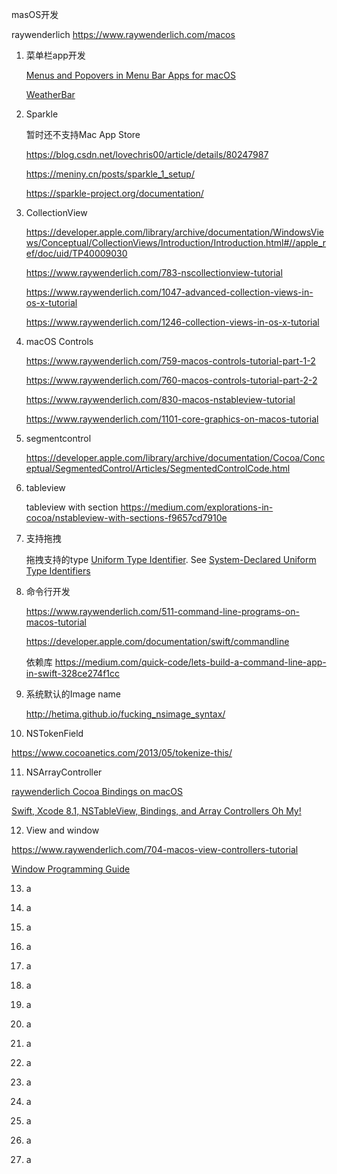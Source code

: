 masOS开发

raywenderlich https://www.raywenderlich.com/macos



1. 菜单栏app开发  

   [Menus and Popovers in Menu Bar Apps for macOS](https://www.raywenderlich.com/450-menus-and-popovers-in-menu-bar-apps-for-macos)

   [WeatherBar](http://footle.org/WeatherBar/)

2. Sparkle

   暂时还不支持Mac App Store

   https://blog.csdn.net/lovechris00/article/details/80247987

   https://meniny.cn/posts/sparkle_1_setup/

   https://sparkle-project.org/documentation/

3. CollectionView

   https://developer.apple.com/library/archive/documentation/WindowsViews/Conceptual/CollectionViews/Introduction/Introduction.html#//apple_ref/doc/uid/TP40009030

   https://www.raywenderlich.com/783-nscollectionview-tutorial

   https://www.raywenderlich.com/1047-advanced-collection-views-in-os-x-tutorial

   https://www.raywenderlich.com/1246-collection-views-in-os-x-tutorial

4. macOS Controls

   https://www.raywenderlich.com/759-macos-controls-tutorial-part-1-2

   https://www.raywenderlich.com/760-macos-controls-tutorial-part-2-2

   https://www.raywenderlich.com/830-macos-nstableview-tutorial

   https://www.raywenderlich.com/1101-core-graphics-on-macos-tutorial

5. segmentcontrol

   https://developer.apple.com/library/archive/documentation/Cocoa/Conceptual/SegmentedControl/Articles/SegmentedControlCode.html

6. tableview

   tableview with section https://medium.com/explorations-in-cocoa/nstableview-with-sections-f9657cd7910e

7. 支持拖拽

   拖拽支持的type [Uniform Type Identifier](https://developer.apple.com/library/archive/documentation/General/Conceptual/DevPedia-CocoaCore/UniformTypeIdentifier.html#//apple_ref/doc/uid/TP40008195-CH60). See [System-Declared Uniform Type Identifiers](https://developer.apple.com/library/archive/documentation/Miscellaneous/Reference/UTIRef/Articles/System-DeclaredUniformTypeIdentifiers.html#//apple_ref/doc/uid/TP40009259) 

8. 命令行开发

   https://www.raywenderlich.com/511-command-line-programs-on-macos-tutorial

   https://developer.apple.com/documentation/swift/commandline

   依赖库 https://medium.com/quick-code/lets-build-a-command-line-app-in-swift-328ce274f1cc

9. 系统默认的Image name

   http://hetima.github.io/fucking_nsimage_syntax/

10. NSTokenField

  https://www.cocoanetics.com/2013/05/tokenize-this/

11. NSArrayController

   [raywenderlich Cocoa Bindings on macOS](https://www.raywenderlich.com/921-cocoa-bindings-on-macos)

   [Swift, Xcode 8.1, NSTableView, Bindings, and Array Controllers Oh My!](https://medium.com/@jamesktan/swift-xcode-8-1-nstableview-bindings-and-array-controllers-oh-my-c595623cae0d)

12. View and window

   https://www.raywenderlich.com/704-macos-view-controllers-tutorial

   [Window Programming Guide](https://developer.apple.com/library/archive/documentation/Cocoa/Conceptual/WinPanel/Introduction.html#//apple_ref/doc/uid/10000031-SW1)

13. a

14. a

15. a

16. a

17. a

18. a

19. a

20. a

21. a

22. a

23. a

24. a

25. a

26. a

27. a


